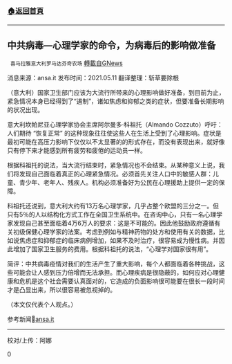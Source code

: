 ###  [:house:返回首頁](https://github.com/ourhimalayas/txt)
---

## 中共病毒&#8212;心理学家的命令，为病毒后的影响做准备
` 喜马拉雅意大利罗马达芬奇农场` [轉載自GNews](https://gnews.org/zh-hans/1233360/)

消息来源：ansa.it
发布时间：2021.05.11
翻译整理：斩草要除根

（意大利）国家卫生部门应该为大流行所带来的心理影响做好准备，到目前为止，紧急情况本身已经得到了“遏制”，诸如焦虑和抑郁之类的症状，但要准备长期影响的状况出现。

意大利坎帕尼亚心理学家协会主席阿尔曼多·科祖托（Almando Cozzuto）呼吁：人们期待 “恢复正常” 的这种现象往往使这些人在生活上受到了心理影响。症状是最初可能在高压力影响下仅仅以不太显著的的形式存在，而没有表现出来，就好像只有停下来才能感到所有疲劳和疲倦的运动员一样。

根据科祖托的说法，当大流行结束时，紧急情况也不会结束。从某种意义上说，我们将发现自己面临着真正的心理紧急情况。必须首先关注人口中的敏感人群：儿童、青少年、老年人、残疾人。机构必须准备好为公民在心理援助上提供一定的保障。

科祖托还说到，意大利大约有13万名心理学家，几乎占整个欧盟的三分之一。但只有5％的人以结构化方式工作在全国卫生系统中。在咨询中心，只有一名心理学家发现自己甚至面临着4万6万人的要求：这是不可能的。因此他鼓励政府遵循有关初级保健心理学家的法案。考虑到例如与精神药物的处方和使用有关的数据，比如说焦虑症和抑郁症的临床病例增加，如果不及时治疗，很容易成为慢性病。并因此增加了国家卫生服务的费用。根据科祖托的说法，“心理学对国家很有用”。

简评：中共病毒疫情对我们的生活产生了重大影响，每个人都面临着各种挑战，这些可能会让人感到压力倍增而无法承担。而心理疾病是很隐蔽的，如何应对心理健康和危机是这个社会需要认真面对的，它造成的负面影响很可能要在很长一段时间才是凸显出来，所以很容易被忽视掉的。

（本文仅代表个人观点。）

参考新闻🔗[ansa.it](https://www.ansa.it/campania/notizie/2021/05/11/covid-ordine-psicologi-prepararsi-agli-effetti-post-virus_0d0d0300-1116-4c4a-adc4-02c22007aa6b.html)

* * *

校对/上传：阿娜

0
